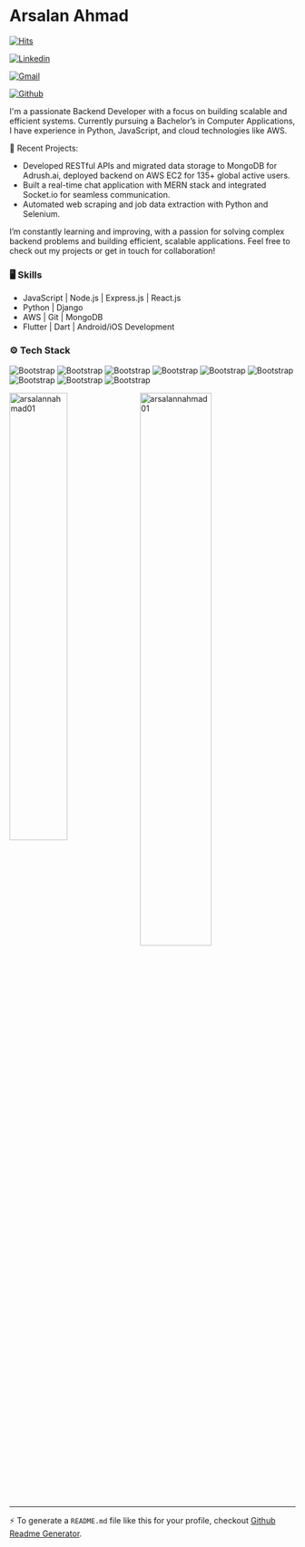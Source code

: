 # Arsalan Ahmad

[![Hits](https://hits.seeyoufarm.com/api/count/incr/badge.svg?url=https%3A%2F%2Fgithub.com%2Farsalannahmad01%2Farsalannahmad01&count_bg=%2379C83D&title_bg=%23555555&icon=&icon_color=%23E7E7E7&title=Profile+Views&edge_flat=false)](https://hits.seeyoufarm.com)

[![Linkedin](https://img.shields.io/badge/-LinkedIn-blue?style=flat&logo=Linkedin&logoColor=white)](https://www.linkedin.com/in/arsalannahmad01/)

[![Gmail](https://img.shields.io/badge/-Gmail-c14438?style=flat&logo=Gmail&logoColor=white)](mailto:arsalannahmad01@gmail.com)

[![Github](https://img.shields.io/github/followers/arsalannahmad01?label=Follow&style=social)](https://github.com/arsalannahmad01)

I'm a passionate Backend Developer with a focus on building scalable and efficient systems. Currently pursuing a Bachelor’s in Computer Applications, I have experience in Python, JavaScript, and cloud technologies like AWS.

🚀 Recent Projects:

- Developed RESTful APIs and migrated data storage to MongoDB for Adrush.ai, deployed backend on AWS EC2 for 135+ global active users.
- Built a real-time chat application with MERN stack and integrated Socket.io for seamless communication.
- Automated web scraping and job data extraction with Python and Selenium.

I’m constantly learning and improving, with a passion for solving complex backend problems and building efficient, scalable applications. Feel free to check out my projects or get in touch for collaboration!

### 🖥 Skills

- JavaScript | Node.js | Express.js | React.js
- Python | Django
- AWS | Git | MongoDB
- Flutter | Dart | Android/iOS Development
### ⚙️ Tech Stack

![Bootstrap](https://img.shields.io/badge/-Flutter-05122A?style=social&logo=Flutter&color=140707) ![Bootstrap](https://img.shields.io/badge/-Dart-05122A?style=social&logo=Dart&color=140707) ![Bootstrap](https://img.shields.io/badge/-JavaScript-05122A?style=social&logo=JavaScript&color=140707) ![Bootstrap](https://img.shields.io/badge/-React-05122A?style=social&logo=React&color=140707) ![Bootstrap](https://img.shields.io/badge/-Node.js-05122A?style=social&logo=Node.js&color=140707) ![Bootstrap](https://img.shields.io/badge/-Express-05122A?style=social&logo=Express&color=140707) ![Bootstrap](https://img.shields.io/badge/-Python-05122A?style=social&logo=Python&color=140707) ![Bootstrap](https://img.shields.io/badge/-MongoDB-05122A?style=social&logo=MongoDB&color=140707) ![Bootstrap](https://img.shields.io/badge/-Django-05122A?style=social&logo=Django&color=140707)

<div>
  <img width="45%" align="left" src="https://github-readme-stats.vercel.app/api/top-langs?username=arsalannahmad01&show_icons=true&locale=en&layout=compact" alt="arsalannahmad01" />
  <img width="50%"  src="https://github-readme-streak-stats.herokuapp.com/?user=arsalannahmad01&" alt="arsalannahmad01" />
</div>


---
:zap: To generate a `README.md` file like this for your profile, checkout [Github Readme Generator](https://hejazizo-github-profile-readme-srcstreamlit-app-i6skm7.streamlit.app/).
